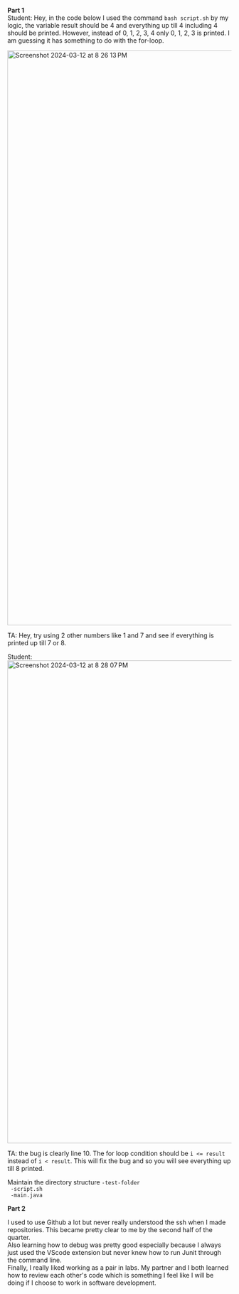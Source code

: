 **Part 1**<br>
Student: Hey, in the code below I used the command `bash script.sh` by my logic, the variable result should be 4 and everything up till 4 including 4 should be printed. However, instead of 0, 1, 2, 3, 4 only 0, 1, 2, 3 is printed. I am guessing it has something to do with the for-loop. 

<img width="1293" alt="Screenshot 2024-03-12 at 8 26 13 PM" src="https://github.com/AaravKhanduja/cse15l-lab-reports/assets/142117840/1818b3b2-8e16-4d94-b5d7-b48062a6404d">

TA:
Hey, try using 2 other numbers like 1 and 7 and see if everything is printed up till 7 or 8. 

Student: <img width="1086" alt="Screenshot 2024-03-12 at 8 28 07 PM" src="https://github.com/AaravKhanduja/cse15l-lab-reports/assets/142117840/b82f78c5-c01e-4884-99ef-4a4227be59c8">


TA: the bug is clearly line 10. The for loop condition should be `i <= result` instead of `i < result`. This will fix the bug and so you will see everything up till 8 printed.

Maintain the directory structure 
`-test-folder` <br>
` -script.sh`<br>
` -main.java`

**Part 2** <br>

I used to use Github a lot but never really understood the ssh when I made repositories. This became pretty clear to me by the second half of the quarter. <br>
Also learning how to debug was pretty good especially because I always just used the VScode extension but never knew how to run Junit through the command line. <br>
Finally, I really liked working as a pair in labs. My partner and I both learned how to review each other's code which is something I feel like I will be doing if I choose to work in software development. 
